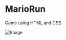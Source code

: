 # MarioRun
 Game using HTML and CSS

 ![Image](https://github.com/user-attachments/assets/0d4a6321-b18b-49a2-b8b8-5c8acd3db6c3)
